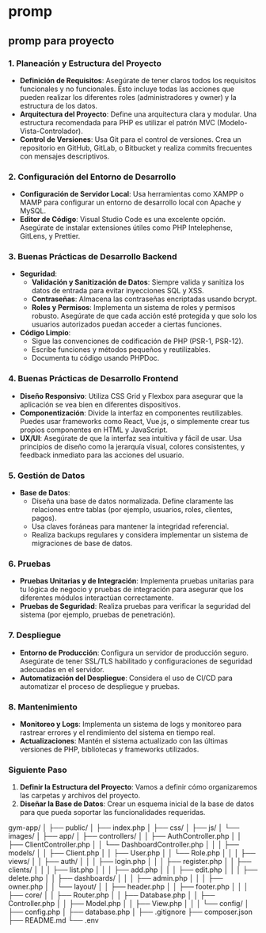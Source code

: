 # promp

## promp para proyecto

### 1. **Planeación y Estructura del Proyecto**

- **Definición de Requisitos**: Asegúrate de tener claros todos los requisitos funcionales y no funcionales. Esto incluye todas las acciones que pueden realizar los diferentes roles (administradores y owner) y la estructura de los datos.
- **Arquitectura del Proyecto**: Define una arquitectura clara y modular. Una estructura recomendada para PHP es utilizar el patrón MVC (Modelo-Vista-Controlador).
- **Control de Versiones**: Usa Git para el control de versiones. Crea un repositorio en GitHub, GitLab, o Bitbucket y realiza commits frecuentes con mensajes descriptivos.

### 2. **Configuración del Entorno de Desarrollo**

- **Configuración de Servidor Local**: Usa herramientas como XAMPP o MAMP para configurar un entorno de desarrollo local con Apache y MySQL.
- **Editor de Código**: Visual Studio Code es una excelente opción. Asegúrate de instalar extensiones útiles como PHP Intelephense, GitLens, y Prettier.

### 3. **Buenas Prácticas de Desarrollo Backend**

- **Seguridad**:
  - **Validación y Sanitización de Datos**: Siempre valida y sanitiza los datos de entrada para evitar inyecciones SQL y XSS.
  - **Contraseñas**: Almacena las contraseñas encriptadas usando bcrypt.
  - **Roles y Permisos**: Implementa un sistema de roles y permisos robusto. Asegúrate de que cada acción esté protegida y que solo los usuarios autorizados puedan acceder a ciertas funciones.
- **Código Limpio**:
  - Sigue las convenciones de codificación de PHP (PSR-1, PSR-12).
  - Escribe funciones y métodos pequeños y reutilizables.
  - Documenta tu código usando PHPDoc.

### 4. **Buenas Prácticas de Desarrollo Frontend**

- **Diseño Responsivo**: Utiliza CSS Grid y Flexbox para asegurar que la aplicación se vea bien en diferentes dispositivos.
- **Componentización**: Divide la interfaz en componentes reutilizables. Puedes usar frameworks como React, Vue.js, o simplemente crear tus propios componentes en HTML y JavaScript.
- **UX/UI**: Asegúrate de que la interfaz sea intuitiva y fácil de usar. Usa principios de diseño como la jerarquía visual, colores consistentes, y feedback inmediato para las acciones del usuario.

### 5. **Gestión de Datos**

- **Base de Datos**:
  - Diseña una base de datos normalizada. Define claramente las relaciones entre tablas (por ejemplo, usuarios, roles, clientes, pagos).
  - Usa claves foráneas para mantener la integridad referencial.
  - Realiza backups regulares y considera implementar un sistema de migraciones de base de datos.

### 6. **Pruebas**

- **Pruebas Unitarias y de Integración**: Implementa pruebas unitarias para tu lógica de negocio y pruebas de integración para asegurar que los diferentes módulos interactúan correctamente.
- **Pruebas de Seguridad**: Realiza pruebas para verificar la seguridad del sistema (por ejemplo, pruebas de penetración).

### 7. **Despliegue**

- **Entorno de Producción**: Configura un servidor de producción seguro. Asegúrate de tener SSL/TLS habilitado y configuraciones de seguridad adecuadas en el servidor.
- **Automatización del Despliegue**: Considera el uso de CI/CD para automatizar el proceso de despliegue y pruebas.

### 8. **Mantenimiento**

- **Monitoreo y Logs**: Implementa un sistema de logs y monitoreo para rastrear errores y el rendimiento del sistema en tiempo real.
- **Actualizaciones**: Mantén el sistema actualizado con las últimas versiones de PHP, bibliotecas y frameworks utilizados.

### Siguiente Paso

1. **Definir la Estructura del Proyecto**: Vamos a definir cómo organizaremos las carpetas y archivos del proyecto.
2. **Diseñar la Base de Datos**: Crear un esquema inicial de la base de datos para que pueda soportar las funcionalidades requeridas.

gym-app/
│
├── public/
│   ├── index.php
│   ├── css/
│   ├── js/
│   └── images/
│
├── app/
│   ├── controllers/
│   │   ├── AuthController.php
│   │   ├── ClientController.php
│   │   └── DashboardController.php
│   │
│   ├── models/
│   │   ├── Client.php
│   │   ├── User.php
│   │   └── Role.php
│   │
│   ├── views/
│   │   ├── auth/
│   │   │   ├── login.php
│   │   │   ├── register.php
│   │   ├── clients/
│   │   │   ├── list.php
│   │   │   ├── add.php
│   │   │   ├── edit.php
│   │   │   ├── delete.php
│   │   ├── dashboards/
│   │   │   ├── admin.php
│   │   │   ├── owner.php
│   │   └── layout/
│   │       ├── header.php
│   │       ├── footer.php
│   │
│   ├── core/
│   │   ├── Router.php
│   │   ├── Database.php
│   │   ├── Controller.php
│   │   ├── Model.php
│   │   ├── View.php
│   │
│   └── config/
│       ├── config.php
│       ├── database.php
│
├── .gitignore
├── composer.json
├── README.md
└── .env

